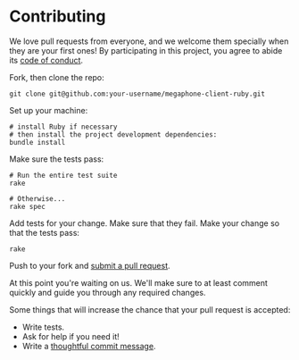# Contributing

We love pull requests from everyone, and we welcome them specially when they are your first ones!
By participating in this project, you agree to abide its [code of conduct][coc].

[coc]: ./CODE_OF_CONDUCT.md

Fork, then clone the repo:

    git clone git@github.com:your-username/megaphone-client-ruby.git

Set up your machine:

    # install Ruby if necessary
    # then install the project development dependencies:
    bundle install

Make sure the tests pass:

    # Run the entire test suite
    rake

    # Otherwise...
    rake spec

Add tests for your change. Make sure that they fail. Make your change so that the tests pass:

    rake

Push to your fork and [submit a pull request][pr].

[pr]: https://github.com/redbubble/megaphone-client-ruby/compare/

At this point you're waiting on us. We'll make sure to at least comment quickly and guide you through any required changes.

Some things that will increase the chance that your pull request is accepted:

* Write tests.
* Ask for help if you need it!
* Write a [thoughtful commit message][commit].

[commit]: http://tbaggery.com/2008/04/19/a-note-about-git-commit-messages.html
